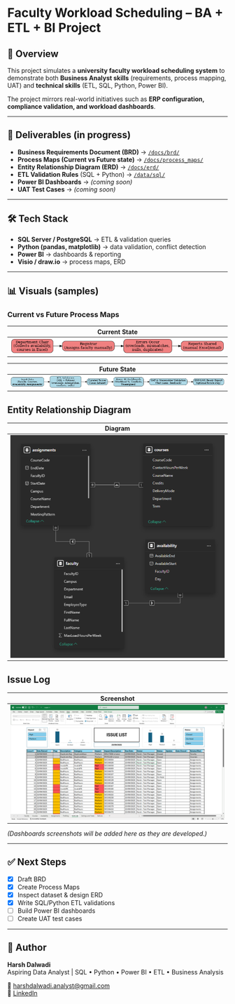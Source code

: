 # Faculty Workload Scheduling – BA + ETL + BI Project

## 📌 Overview
This project simulates a **university faculty workload scheduling system** to demonstrate both **Business Analyst skills** (requirements, process mapping, UAT) and **technical skills** (ETL, SQL, Python, Power BI).

The project mirrors real-world initiatives such as **ERP configuration, compliance validation, and workload dashboards**.

---

## 📂 Deliverables (in progress)
- **Business Requirements Document (BRD)** → [`/docs/brd/`](docs/business_requirements_document/Faculty_Workload_BRD_v0.1.md)
- **Process Maps (Current vs Future state)** → [`/docs/process_maps/`](./docs/process_maps/)
- **Entity Relationship Diagram (ERD)** → [`/docs/erd/`](./docs/erd/)
- **ETL Validation Rules** (SQL + Python) → [`/data/sql/`](./data/sql/)
- **Power BI Dashboards** → *(coming soon)*
- **UAT Test Cases** → *(coming soon)*

---

## 🛠 Tech Stack
- **SQL Server / PostgreSQL** → ETL & validation queries  
- **Python (pandas, matplotlib)** → data validation, conflict detection  
- **Power BI** → dashboards & reporting  
- **Visio / draw.io** → process maps, ERD  

---

## 📊 Visuals (samples)

### Current vs Future Process Maps
| Current State |
|---------------|
| ![Current State](./docs/process_maps/ProcessMap_CurrentState.png) |

| Future State |
|---------------|
| ![Future State](./docs/process_maps/ProcessMap_FutureState.png) |

## Entity Relationship Diagram
| Diagram |
|---------|
| ![ERD](./docs/erd/erd.png) |

## Issue Log
| Screenshot |
|------------|
| ![Future State](./docs/issue_log/Screenshot%202025-09-23%20012420.png) |

*(Dashboards screenshots will be added here as they are developed.)*

---

## ✅ Next Steps
- [x] Draft BRD  
- [x] Create Process Maps  
- [x] Inspect dataset & design ERD  
- [x] Write SQL/Python ETL validations  
- [ ] Build Power BI dashboards  
- [ ] Create UAT test cases  

---

## 👤 Author
**Harsh Dalwadi**  
Aspiring Data Analyst | SQL • Python • Power BI • ETL • Business Analysis  

📧 harshdalwadi.analyst@gmail.com  
🔗 [LinkedIn](https://www.linkedin.com/in/harshhd)  
